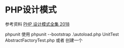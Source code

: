 # PHP设计模式

参考资料 [PHP 设计模式全集 2018 ](https://laravel-china.org/docs/php-design-patterns/2018)

phpunit 使用
 phpunit --bootstrap .\autoload.php UnitTest AbstractFactoryTest.php
 或者
 创建一个